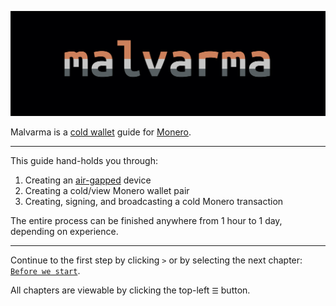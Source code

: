 ![banner](img/banner_1920_640.png)

Malvarma is a [cold wallet](https://en.wikipedia.org/wiki/Cryptocurrency_wallet#Cold_storage) guide for [Monero](https://getmonero.org).

---

This guide hand-holds you through:
1. Creating an [air-gapped](https://en.wikipedia.org/wiki/Air_gap_(networking)) device
2. Creating a cold/view Monero wallet pair
3. Creating, signing, and broadcasting a cold Monero transaction

The entire process can be finished anywhere from 1 hour to 1 day, depending on experience.

---

Continue to the first step by clicking `>` or by selecting the next chapter: [`Before we start`](./before_we_start/before_we_start.md).

All chapters are viewable by clicking the top-left `☰` button.
